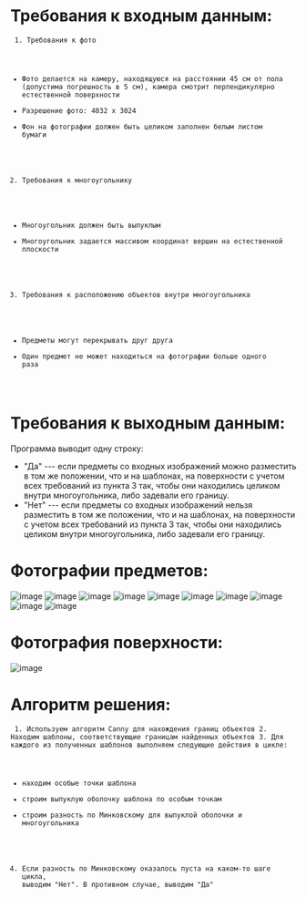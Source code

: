 # Требования к входным данным: 

<code> 1. Требования к фото
* Фото делается на камеру, находящуюся на расстоянии 45 см от пола (допустима погрешность в 5 см), камера смотрит перпендикулярно естественной поверхности 
* Разрешение фото: 4032 x 3024
* Фон на фотографии должен быть целиком заполнен белым листом бумаги
2. Требования к многоугольнику
* Многоугольник должен быть выпуклым
* Многоугольник задается массивом координат вершин на естественной плоскости
3. Требования к расположению объектов внутри многоугольника
* Предметы могут перекрывать друг друга
* Один предмет не может находиться на фотографии больше одного раза
</code>  

# Требования к выходным данным:
Программа выводит одну строку:
* "Да" --- если предметы со входных изображений можно разместить в том же положении, что и на шаблонах, на поверхности с учетом всех требований из пункта 3 так, чтобы они находились целиком внутри многоугольника, либо задевали его границу.
* "Нет" --- если предметы со входных изображений нельзя разместить в том же положении, что и на шаблонах, на поверхности с учетом всех требований из пункта 3 так, чтобы они находились целиком внутри многоугольника, либо задевали его границу.

# Фотографии предметов:
![image](https://user-images.githubusercontent.com/55063415/132926718-31eb092c-6b09-42ff-ad45-4f06e41f09b6.png)
![image](https://user-images.githubusercontent.com/55063415/132926729-9505fac4-bf1e-42aa-8900-2fd45cc2d498.png)
![image](https://user-images.githubusercontent.com/55063415/132926755-37429755-686d-4b22-bc77-027dcd249aab.png)
![image](https://user-images.githubusercontent.com/55063415/132926764-ebb54b5c-55bd-4e86-884b-ccdc6ef2414f.png)
![image](https://user-images.githubusercontent.com/55063415/132926778-4a92046c-94f4-49e0-85e1-98d8ee3d0062.png)
![image](https://user-images.githubusercontent.com/55063415/132926788-11f4ff92-584f-447b-a82f-d2bfad6aca99.png)
![image](https://user-images.githubusercontent.com/55063415/132926793-04bc56d9-483c-41a6-bd39-6e02cfa70535.png)
![image](https://user-images.githubusercontent.com/55063415/132926797-f9e93c62-02de-4b46-b06c-aafb038ec837.png)
![image](https://user-images.githubusercontent.com/55063415/132926888-f6147e6f-dcaa-403c-ba19-743636ab91a9.png)
![image](https://user-images.githubusercontent.com/55063415/132953629-7733353f-fb95-4110-87f5-f907574a2b83.png)


# Фотография поверхности:
![image](https://user-images.githubusercontent.com/55063415/132927007-155c7dcf-3b5d-4b81-b49a-88938cdf7f6d.png)

# Алгоритм решения:
<code> 1. Используем алгоритм Canny для нахождения границ объектов
2. Находим шаблоны, соответствующие границам найденных объектов
3. Для каждого из полученных шаблонов выполняем следующие действия в цикле:
* находим особые точки шаблона
* строим выпуклую оболочку шаблона по особым точкам
* строим разность по Минковскому для выпуклой оболочки и многоугольника
4. Если разность по Минковскому оказалось пуста на каком-то шаге цикла, выводим "Нет". В противном случае, выводим "Да"
</code>